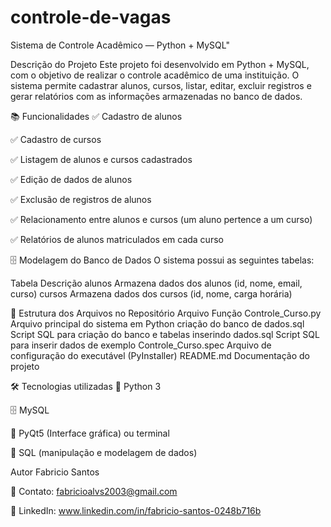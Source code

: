 # controle-de-vagas
Sistema de Controle Acadêmico — Python + MySQL"

Descrição do Projeto
Este projeto foi desenvolvido em Python + MySQL, com o objetivo de realizar o controle acadêmico de uma instituição.
O sistema permite cadastrar alunos, cursos, listar, editar, excluir registros e gerar relatórios com as informações armazenadas no banco de dados.

📚 Funcionalidades
✅ Cadastro de alunos

✅ Cadastro de cursos

✅ Listagem de alunos e cursos cadastrados

✅ Edição de dados de alunos

✅ Exclusão de registros de alunos

✅ Relacionamento entre alunos e cursos (um aluno pertence a um curso)

✅ Relatórios de alunos matriculados em cada curso

🗄️ Modelagem do Banco de Dados
O sistema possui as seguintes tabelas:

Tabela	Descrição
alunos	Armazena dados dos alunos (id, nome, email, curso)
cursos	Armazena dados dos cursos (id, nome, carga horária)

💾 Estrutura dos Arquivos no Repositório
Arquivo	Função
Controle_Curso.py	Arquivo principal do sistema em Python
criação do banco de dados.sql	Script SQL para criação do banco e tabelas
inserindo dados.sql	Script SQL para inserir dados de exemplo
Controle_Curso.spec	Arquivo de configuração do executável (PyInstaller)
README.md	Documentação do projeto

🛠️ Tecnologias utilizadas
🐍 Python 3

🗄️ MySQL

🔗 PyQt5 (Interface gráfica) ou terminal

💾 SQL (manipulação e modelagem de dados)

Autor
Fabricio Santos

📧 Contato: fabricioalvs2003@gmail.com

💼 LinkedIn: www.linkedin.com/in/fabricio-santos-0248b716b

